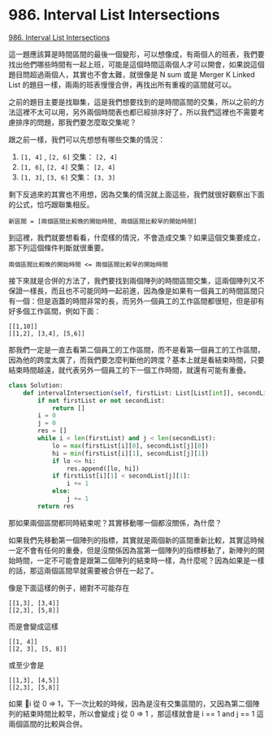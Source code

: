# 986. Interval List Intersections

[986. Interval List Intersections](https://leetcode.com/problems/interval-list-intersections/)

這一題應該算是時間區間的最後一個變形，可以想像成，有兩個人的班表，我們要找出他們哪些時間有一起上班，可能是這個時間這兩個人才可以開會，如果說這個題目問超過兩個人，其實也不會太難，就很像是 N sum 或是 Merger K Linked List 的題目一樣，兩兩的班表慢慢合併，再找出所有重複的區間就可以。

之前的題目主要是找聯集，這是我們想要找到的是時間區間的交集，所以之前的方法這裡不太可以用，另外兩個時間表也都已經排序好了，所以我們這裡也不需要考慮排序的問題，那我們要怎麼取交集呢？

跟之前一樣，我們可以先想想有哪些交集的情況：

1. `[1, 4]` , `[2, 6]`  交集： `[2, 4]` 
2. `[1, 6]`, `[2, 4]` 交集： `[2, 4]`
3. `[1, 3]`, `[3, 6]` 交集： `[3, 3]` 

剩下反過來的其實也不用想，因為交集的情況就上面這些，我們就很好觀察出下面的公式，恰巧跟聯集相反。

```text
新區間 = [兩個區間比較晚的開始時間, 兩個區間比較早的開始時間]
```

到這裡，我們就要想看看，什麼樣的情況，不會造成交集？如果這個交集要成立，那下列這個條件判斷就很重要。

```text
兩個區間比較晚的開始時間 <= 兩個區間比較早的開始時間
```

接下來就是合併的方法了，我們要找到兩個陣列的時間區間交集，這兩個陣列又不保證一樣長，而且也不可能同時一起前進，因為像是如果有一個員工的時間區間只有一個：但是涵蓋的時間非常的長，而另外一個員工的工作區間都很短，但是卻有好多個工作區間，例如下面：

```text
[[1,10]]
[[1,2], [3,4], [5,6]]
```

那我們一定是一直去看第二個員工的工作區間，而不是看第一個員工的工作區間，因為他的跨度太廣了，而我們要怎麼判斷他的跨度？基本上就是看結束時間，只要結束時間越遠，就代表另外一個員工的下一個工作時間，就還有可能有重疊。

```python
class Solution:
    def intervalIntersection(self, firstList: List[List[int]], secondList: List[List[int]]) -> List[List[int]]:
        if not firstList or not secondList:
            return []
        i = 0
        j = 0 
        res = []
        while i < len(firstList) and j < len(secondList):
            lo = max(firstList[i][0], secondList[j][0])
            hi = min(firstList[i][1], secondList[j][1])
            if lo <= hi:
                res.append([lo, hi])
            if firstList[i][1] < secondList[j][1]:
                i += 1
            else:
                j += 1
        return res
```

那如果兩個區間都同時結束呢？其實移動哪一個都沒關係，為什麼？

如果我們先移動第一個陣列的指標，其實就是兩個新的區間重新比較，其實這時候一定不會有任何的重疊，但是沒關係因為當第一個陣列的指標移動了，新陣列的開始時間，一定不可能會是跟第二個陣列的結束時一樣，為什麼呢？因為如果是一樣的話，那這兩個區間早就需要被合併在一起了。

像是下面這樣的例子，絕對不可能存在

```text
[[1,3], [3,4]]
[[2,3], [5,8]]
```

而是會變成這樣

```text
[[1, 4]]
[[2, 3], [5, 8]]
```

或至少會是

```text
[[1,3], [4,5]]
[[2,3], [5,8]]
```

如果 i 從 0 =&gt; 1，下一次比較的時候，因為是沒有交集區間的，又因為第二個陣列的結束時間比較早，所以會變成 j 從 0 =&gt; 1 ，那這樣就會是 i == 1 and j == 1 這兩個區間的比較與合併。

